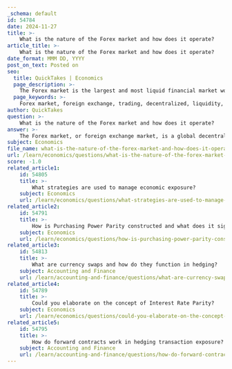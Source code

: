 ```yaml
---
_schema: default
id: 54784
date: 2024-11-27
title: >-
    What is the nature of the Forex market and how does it operate?
article_title: >-
    What is the nature of the Forex market and how does it operate?
date_format: MMM DD, YYYY
post_on_text: Posted on
seo:
  title: QuickTakes | Economics
  page_description: >-
    The Forex market is the largest and most liquid financial market worldwide, operating 24/5 and involving trading national currencies in a decentralized structure. It includes various participants such as central banks, commercial banks, institutional investors, and retail traders.
  page_keywords: >-
    Forex market, foreign exchange, trading, decentralized, liquidity, currency pairs, market participants, Forex trading operations, economic indicators, global market
author: QuickTakes
question: >-
    What is the nature of the Forex market and how does it operate?
answer: >-
    The Forex market, or foreign exchange market, is a global decentralized marketplace for trading national currencies against one another. It is the largest and most liquid financial market in the world, with a daily trading volume exceeding $6 trillion. The market operates 24 hours a day, five days a week, allowing traders to engage in transactions at any time, unlike traditional stock markets that have set trading hours.\n\n### Nature of the Forex Market\n\n1. **Decentralized Structure**: The Forex market is not centralized in a physical location; instead, it operates over-the-counter (OTC) through a network of banks, financial institutions, corporations, and individual traders. This decentralized nature allows for a high degree of flexibility and accessibility.\n\n2. **Liquidity**: The Forex market is characterized by its high liquidity, meaning that large volumes of currency can be bought and sold with minimal price fluctuations. This liquidity is driven by the continuous trading activity across different global financial centers.\n\n3. **Market Participants**: Various participants engage in Forex trading, including:\n   - **Central Banks**: They influence currency values through monetary policy and interventions.\n   - **Commercial Banks**: They facilitate currency transactions for clients and engage in speculative trading.\n   - **Institutional Investors**: Hedge funds and investment firms trade currencies for profit.\n   - **Corporations**: Businesses engage in Forex to hedge against currency risk related to international operations.\n   - **Retail Traders**: Individual traders participate in the market, often through online platforms.\n\n### How Forex Trading Operates\n\nForex trading involves the buying and selling of currency pairs. Each currency pair consists of a base currency and a quote currency. For example, in the GBP/USD pair, the GBP is the base currency, and the USD is the quote currency. The market price indicates how much of the quote currency is needed to purchase one unit of the base currency.\n\nTraders speculate on the price movements of currency pairs, aiming to profit from fluctuations in exchange rates. When a trader believes a currency will strengthen, they will buy it; conversely, if they expect it to weaken, they will sell it. The profit or loss is realized when the position is closed, based on the difference between the opening and closing prices.\n\n### Conclusion\n\nThe Forex market operates as a complex and dynamic environment influenced by various factors, including economic indicators, geopolitical events, and market sentiment. Understanding its structure, participants, and operational mechanics is crucial for anyone looking to navigate and succeed in Forex trading.
subject: Economics
file_name: what-is-the-nature-of-the-forex-market-and-how-does-it-operate.md
url: /learn/economics/questions/what-is-the-nature-of-the-forex-market-and-how-does-it-operate
score: -1.0
related_article1:
    id: 54805
    title: >-
        What strategies are used to manage economic exposure?
    subject: Economics
    url: /learn/economics/questions/what-strategies-are-used-to-manage-economic-exposure
related_article2:
    id: 54791
    title: >-
        How is Purchasing Power Parity constructed and what does it signify?
    subject: Economics
    url: /learn/economics/questions/how-is-purchasing-power-parity-constructed-and-what-does-it-signify
related_article3:
    id: 54813
    title: >-
        What are currency swaps and how do they function in hedging?
    subject: Accounting and Finance
    url: /learn/accounting-and-finance/questions/what-are-currency-swaps-and-how-do-they-function-in-hedging
related_article4:
    id: 54789
    title: >-
        Could you elaborate on the concept of Interest Rate Parity?
    subject: Economics
    url: /learn/economics/questions/could-you-elaborate-on-the-concept-of-interest-rate-parity
related_article5:
    id: 54795
    title: >-
        How do forward contracts work in hedging transaction exposure?
    subject: Accounting and Finance
    url: /learn/accounting-and-finance/questions/how-do-forward-contracts-work-in-hedging-transaction-exposure
---
```


&nbsp;